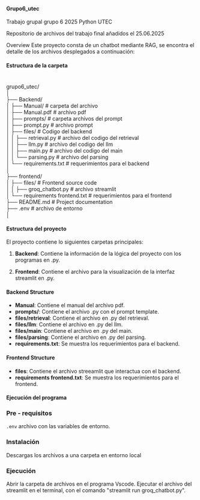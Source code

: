#### Grupo6_utec

Trabajo grupal grupo 6 2025 Python UTEC

Repositorio de archivos del trabajo final añadidos el 25.06.2025

Overview
Este proyecto consta de un chatbot mediante RAG, se encontra el detalle de los archivos desplegados a continuación:

#### Estructura de la carpeta
#
grupo6_utec/                                                                
│                                                              
├── Backend/                                                        
│   ├── Manual/                  # carpeta del archivo                                                                    
│        ├── Manual.pdf            # archivo pdf                                                                                
│   ├── prompts/                 # carpeta archivos del prompt                                                                            
│        ├── prompt.py            # archivo prompt                                                                              
│   ├── files/                     # Codigo del backend                                                          
│   │   ├── retrieval.py        # archivo del codigo del retrieval                                                                                            
│   │   ├── llm.py                # archivo del codigo del  llm                                                                                                                
│   │   ├── main.py               # archivo del codigo del main                                                                                                          
│   │   └── parsing.py             # archivo del parsing                                                                                                                        
│   └── requirements.txt          # requerimientos para el backend                                                                                                          
│                                                                                                                                                        
├── frontend/                                                                                                                                              
│   ├── files/                     # Frontend source code                                                                                                                        
│   │   ├── groq_chatbot.py     # archivo streamlit                                                                                                                                    
│   └── requirements frontend.txt          # requerimientos para el frontend                                                                                                        
├── README.md                    # Project documentation                                                                                                                                          
├── .env                    # archivo de entorno                                                                                                                                          
│                                                                                                                                                                                              

#### Estructura del proyecto

El proyecto contiene lo siguientes carpetas principales:

1. **Backend**: Contiene la información de la lógica del proyecto con los programas en .py.

2. **Frontend**: Contiene el archivo para la visualización de la interfaz streamlit en .py.

#### Backend Structure

- **Manual**: Contiene el manual del archivo pdf.
- **prompts/**: Contiene el archivo .py con el prompt template.
- **files/retrieval**: Contiene el archivo en .py del retrieval.
- **files/llm**: Contiene el archivo en .py del llm.
- **files/main**: Contiene el archivo en .py del main.
- **files/parsing**: Contiene el archivo en .py del parsing.
- **requirements.txt**: Se muestra los requerimientos para el backend.

#### Frontend Structure

- **files**: Contiene el archivo streeamlit que interactua con el backend.
- **requirements frontend.txt**: Se muestra los requerimientos para el frontend.

#### Ejecución del programa

### Pre - requisitos

`.env` archivo con las variables de entorno.

### Instalación

Descargas los archivos a una carpeta en entorno local

### Ejecución

Abrir la carpeta de archivos en el programa Vscode.
Ejecutar el archivo del streamlit en el terminal, con el comando "streamlit run groq_chatbot.py".


